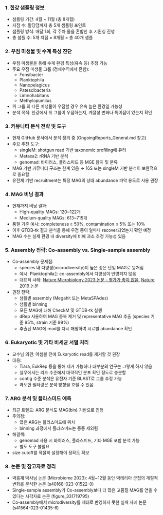 ### 1. 한강 샘플링 정보
  - 샘플링 기간: 4월 ~ 11월 (총 8개월)
  - 지점 수: 팔당댐까지 총 5개 샘플링 포인트
  - 샘플링 방식: 매달 1회, 각 주차 물을 혼합한 후 시퀀싱 진행
  - 총 샘플 수: 5개 지점 × 8개월 = 총 40개 샘플

### 2. 우점 미생물 및 수계 특성 진단
  - 우점 미생물을 통해 수계 환경 특성(유속 등) 추정 가능
  - 주요 우점 미생물 그룹 (정체수역에서 흔함):
    - Fonsibacter
    - Planktophila
    - Nanopelagicus
    - Patescibacteria
    - Limnohabitans
    - Methylopumilus
  - 위 그룹 외 다른 미생물이 우점할 경우 유속 높은 환경일 가능성
  - 분석 목적: 한강에서 위 그룹이 우점하는지, 계절성 변화나 특이점이 있는지 확인

### 3. 커뮤니티 분석 전략 및 도구
  - 현재 GitHub 문서에서 분석 정리 중 (OngoingReports_General.md 참고)
  - 주요 추천 도구:
    - singleM: shotgun read 기반 taxonomic profiling에 유리
    - Metaxa2: rRNA 기반 분석
    - genomad: 바이러스, 플라스미드 등 MGE 탐지 및 분류
  - MAG 기반 커뮤니티 구조는 한계 있음 → 16S 또는 singleM 기반 분석이 보완적으로 중요함
  - 유전체 기반 recruitment는 특정 MAG의 상대 abundance 파악 용도로 사용 권장

### 4. MAG 비닝 결과
  - 현재까지 비닝 결과:
    - High-quality MAGs: 120~122개
    - Medium-quality MAGs: 613~715개
  - 품질 기준 예시: completeness ≥ 50%, contamination ≤ 5% 또는 10%
  - 이후 GTDB-tk 결과 분석을 통해 우점 종이 얼마나 recover되었는지 확인 예정
  - MAG 수는 실제 환경 내 diversity에 비해 과소 추정 가능성 있음

### 5. Assembly 전략: Co-assembly vs. Single-sample assembly
  - Co-assembly 문제점:
    - species 내 다양성(microdiversity)이 높은 종은 단일 MAG로 뭉쳐짐
    - 예시: Planktophila는 co-assembly에서 다양성이 반영되지 않음
    - 대표적 사례: [Nature Microbiology 2023 논문 - 평가가 좋지 않음](https://www.nature.com/articles/s41564-023-01435-6), [Nature 2019 논문](https://www.nature.com/articles/s41586-019-1058-x/figures/7)
  - 권장 전략:
    - 샘플별 assembly (Megahit 또는 MetaSPAdes)
    - 샘플별 binning
    - 모든 MAG에 대해 CheckM 및 GTDB-tk 실행
    - dRep 사용하여 MAG 중복 제거 및 representative MAG 추출 (species 기준 95%, strain 기준 99%)
    - 추출된 MAG에 read를 다시 매핑하여 시료별 abundance 확인

### 6. Eukaryotic 및 기타 비세균 서열 처리
  - 교수님 의견: 어셈블 전에 Eukaryotic read를 제거할 것 권장
  - 대응:
    - Tiara, EukRep 등을 통해 제거 가능하나 대부분의 연구는 그렇게 하지 않음
    - 실무에서는 리드 수준에서 대략적인 분포 확인 정도로 충분함
    - contig 수준 분석은 유전자 기준 BLAST로 그룹 추정 가능
    - 과도한 필터링은 분석 방향을 흐릴 수 있음

### 7. ARG 분석 및 플라스미드 예측
  - 최근 트렌드: ARG 분석도 MAG(bin) 기반으로 진행
  - 주의점:
    - 많은 ARG는 플라스미드에 위치
    - binning 과정에서 플라스미드는 종종 제외됨
  - 해결책:
    - genomad 사용 시 바이러스, 플라스미드, 기타 MGE 포함 분석 가능
    - 별도 도구 불필요
  - size cutoff를 적절히 설정해야 정확도 확보

### 8. 논문 및 참고자료 정리
  - 박홍재 박사님 논문 (Microbiome 2023): 4월~12월 동안 박테리아 군집의 계절적 변화를 분석한 논문 (s40168-023-01522-0)
  - Single-sample assembly가 Co-assembly보다 더 많은 고품질 MAG를 얻을 수 있다는 시각자료 논문 (figure_331719795)
  - Co-assembly에서 microdiversity를 제대로 반영하지 못한 실패 사례 논문 (s41564-023-01435-6)
